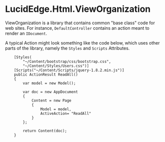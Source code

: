 LucidEdge.Html.ViewOrganization
===============================

ViewOrganization is a library that contains common "base class" code for
web sites.  For instance, `DefaultController` contains an action meant to
render an `IDocument`.


A typical Action might look something like the code below, which uses other
parts of the library, namely the `Styles` and `Scripts` Attributes.

```
	[Styles(
		"~/Content/bootstrap/css/bootstrap.css",
		"~/Content/Styles/Users.css")]
	[Scripts("~/Content/Scripts/jquery-1.8.2.min.js")]
	public ActionResult ReadAll()
	{
		var model = new Model();

		var doc = new AppDocument
		{
			Content = new Page
			{
				Model = model,
				ActiveAction= "ReadAll"
			}
		};

		return Content(doc);
	}
```

